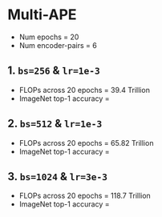 # Multi-APE

- Num epochs = 20
- Num encoder-pairs = 6

## 1. `bs=256` & `lr=1e-3`

- FLOPs across 20 epochs = 39.4 Trillion
- ImageNet top-1 accuracy = 

## 2. `bs=512` & `lr=1e-3`

- FLOPs across 20 epochs = 65.82 Trillion 
- ImageNet top-1 accuracy =

## 3. `bs=1024` & `lr=3e-3`

- FLOPs across 20 epochs = 118.7 Trillion 
- ImageNet top-1 accuracy = 
